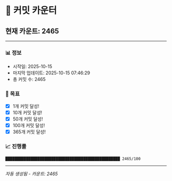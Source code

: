 # 🔢 커밋 카운터

## 현재 카운트: 2465

---

### 📊 정보
- 시작일: 2025-10-15
- 마지막 업데이트: 2025-10-15 07:46:29
- 총 커밋 수: 2465

### 🎯 목표
- [x] 1개 커밋 달성!
- [x] 10개 커밋 달성!
- [x] 50개 커밋 달성!
- [x] 100개 커밋 달성!
- [x] 365개 커밋 달성!

### 📈 진행률
```
██████████████████████████████████████████████████ 2465/100
```

---
*자동 생성됨 - 카운트: 2465*
